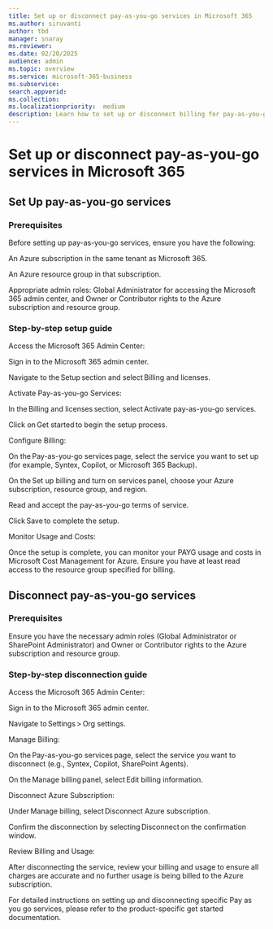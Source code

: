 ```yaml
---
title: Set up or disconnect pay-as-you-go services in Microsoft 365
ms.author: siruvanti
author: tbd
manager: snaray
ms.reviewer: 
ms.date: 02/20/2025
audience: admin
ms.topic: overview
ms.service: microsoft-365-business
ms.subservice:
search.appverid: 
ms.collection: 
ms.localizationpriority:  medium
description: Learn how to set up or disconnect billing for pay-as-you-go services in Microsoft 365.
---
```


# Set up or disconnect pay-as-you-go services in Microsoft 365

## Set Up pay-as-you-go services

### Prerequisites

Before setting up pay-as-you-go services, ensure you have the following:

An Azure subscription in the same tenant as Microsoft 365.

An Azure resource group in that subscription.

Appropriate admin roles: Global Administrator for accessing the Microsoft 365 admin center, and Owner or Contributor rights to the Azure subscription and resource group.

### Step-by-step setup guide

Access the Microsoft 365 Admin Center:

Sign in to the Microsoft 365 admin center.

Navigate to the Setup section and select Billing and licenses.

Activate Pay-as-you-go Services:

In the Billing and licenses section, select Activate pay-as-you-go services.

Click on Get started to begin the setup process.

Configure Billing:

On the Pay-as-you-go services page, select the service you want to set up (for example, Syntex, Copilot, or Microsoft 365 Backup).

On the Set up billing and turn on services panel, choose your Azure subscription, resource group, and region.  

Read and accept the pay-as-you-go terms of service.

Click Save to complete the setup.

Monitor Usage and Costs:

Once the setup is complete, you can monitor your PAYG usage and costs in Microsoft Cost Management for Azure. Ensure you have at least read access to the resource group specified for billing.

## Disconnect pay-as-you-go services

### Prerequisites

Ensure you have the necessary admin roles (Global Administrator or SharePoint Administrator) and Owner or Contributor rights to the Azure subscription and resource group.

### Step-by-step disconnection guide

Access the Microsoft 365 Admin Center:

Sign in to the Microsoft 365 admin center.

Navigate to Settings > Org settings.

Manage Billing:

On the Pay-as-you-go services page, select the service you want to disconnect (e.g., Syntex, Copilot, SharePoint Agents). 

On the Manage billing panel, select Edit billing information.

Disconnect Azure Subscription:

Under Manage billing, select Disconnect Azure subscription.

Confirm the disconnection by selecting Disconnect on the confirmation window.

Review Billing and Usage:

After disconnecting the service, review your billing and usage to ensure all charges are accurate and no further usage is being billed to the Azure subscription.

 
For detailed instructions on setting up and disconnecting specific Pay as you go services, please refer to the product-specific get started documentation.
